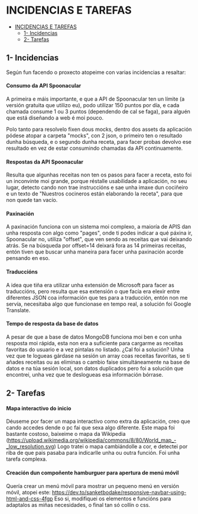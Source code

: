 # INCIDENCIAS E TAREFAS
- [INCIDENCIAS E TAREFAS](#incidencias-e-tarefas)
  - [1- Incidencias](#1--incidencias)
  - [2- Tarefas](#2--tarefas)

## 1- Incidencias

Según fun facendo o proxecto atopeime con varias incidencias a resaltar:

#### Consumo da API Spoonacular
A primeira e máis importante, e que a API de Spoonacular ten un límite (a versión gratuita que utilizo eu), podo utilizar 150 puntos por día, e cada chamada consume 1 ou 3 puntos (dependendo de cal se faga), para alguén que está diseñando a web é moi pouco.

Polo tanto para resolvelo fixen dous mocks, dentro dos assets da aplicación pódese atopar a carpeta "mocks", con 2 json, o primeiro ten o resultado dunha búsqueda, e o segundo dunha receta, para facer probas devolvo ese resultado en vez de estar consumindo chamadas da API continuamente.

#### Respostas da API Spoonacular
Resulta que algunhas receitas non ten os pasos para facer a receta, esto foi un inconvinte moi grande, porque réstalle usabilidade a aplicación, no seu lugar, detecto cando non trae instruccións e sae unha imaxe dun cociñeiro e un texto de "Nuestros cocineros están elaborando la receta", para que non quede tan vacío.

#### Paxinación
A paxinación funciona con un sistema moi complexo, a maioría de APIS dan unha resposta con algo como "pages", onde ti podes indicar a qué páxina ir, Spoonacular no, utiliza "offset", que ven sendo as receitas que vai deixando atrás. Se na búsqueda por offset=14 deixará fora as 14 primeiras receitas, entón tiven que buscar unha maneira para facer unha paxinación acorde pensando en eso.

#### Traduccións
A idea que tiña era utilizar unha extensión de Microsoft para facer as traduccións, pero resulta que esa extensión o que facía era elexir entre diferentes JSON coa información que tes para a traducción, entón non me servía, necesitaba algo que funcionase en tempo real, a solución foi Google Translate.

#### Tempo de resposta da base de datos
A pesar de que a base de datos MongoDB funciona moi ben e con unha resposta moi rápida, esta non era a suficiente para cargarme as receitas favoritas do usuario e a vez pintalas no listado. ¿Cal foi a solución? Unha vez que te logueas gárdase na sesión un array coas receitas favoritas, se ti añades receitas ou as eliminas o cambio faise simultáneamente na base de datos e na túa sesión local, son datos duplicados pero foi a solución que encontrei, unha vez que te deslogueas esa información bórrase.

## 2- Tarefas

#### Mapa interactivo do inicio
Déuseme por facer un mapa interactivo como extra da aplicación, creo que cando accedes dende o pc fai que sexa algo diferente. Este mapa foi bastante costoso, baixeime o mapa da Wikipedia (https://upload.wikimedia.org/wikipedia/commons/8/80/World_map_-_low_resolution.svg)
Logo tratei o mapa cambiándolle a cor, e detectei por riba de que pais pasaba para indicarlle unha ou outra función. Foi unha tarefa complexa.

#### Creación dun compoñente hamburguer para apertura de menú móvil
Quería crear un menú móvil para mostrar un pequeno menú en versión móvil, atopei este:
https://dev.to/sanketbodake/responsive-navbar-using-html-and-css-4fgp
Eso si, modifiquei os elementos e funcións para adaptalos as miñas necesidades, o final tan só collín o css.